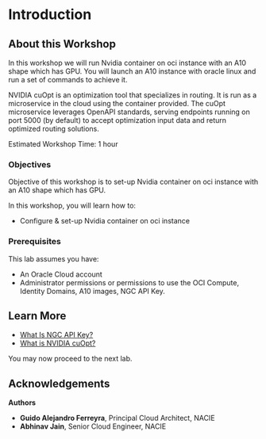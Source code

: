 # Introduction

## About this Workshop

In this workshop we will run Nvidia container on oci instance with an A10 shape which has GPU. You will launch an A10 instance with oracle linux and run a set of commands to achieve it.

NVIDIA cuOpt is an optimization tool that specializes in routing. It is run as a microservice in the cloud using the container provided. The cuOpt microservice leverages OpenAPI standards, serving endpoints running on port 5000 (by default) to accept optimization input data and return optimized routing solutions.

Estimated Workshop Time: 1 hour

### Objectives

Objective of this workshop is to set-up Nvidia container on oci instance with an A10 shape which has GPU.

In this workshop, you will learn how to:

* Configure & set-up Nvidia container on oci instance

### Prerequisites

This lab assumes you have:

* An Oracle Cloud account
* Administrator permissions or permissions to use the OCI Compute, Identity Domains, A10 images, NGC API Key.

## Learn More

* [What Is NGC API Key?](https://docs.nvidia.com/ai-enterprise/deployment-guide-spark-rapids-accelerator/0.1.0/appendix-ngc.html)
* [What is NVIDIA cuOpt?](https://catalog.ngc.nvidia.com/orgs/nvidia/teams/cuopt/containers/cuopt)

You may now proceed to the next lab.

## Acknowledgements

**Authors**

* **Guido Alejandro Ferreyra**, Principal Cloud Architect, NACIE
* **Abhinav Jain**, Senior Cloud Engineer, NACIE